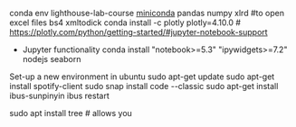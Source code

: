 conda env lighthouse-lab-course
[miniconda](https://varhowto.com/install-miniconda-ubuntu-20-04/)
pandas
numpy
xlrd #to open excel files
bs4
xmltodick
conda install -c plotly plotly=4.10.0 # https://plotly.com/python/getting-started/#jupyter-notebook-support
- Jupyter functionality conda install "notebook>=5.3" "ipywidgets>=7.2"
nodejs
seaborn



Set-up a new environment in ubuntu
sudo apt-get update
sudo apt-get install spotify-client
sudo snap install code --classic
sudo apt-get install ibus-sunpinyin
ibus restart

sudo apt install tree # allows you